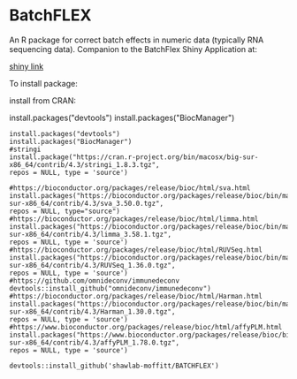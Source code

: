 # BatchFLEX

An R package for correct batch effects in numeric data (typically RNA sequencing data). Companion to the BatchFlex Shiny Application at:

[shiny link]()

To install package:

install from CRAN:

install.packages("devtools")
install.packages("BiocManager")

```
install.packages("devtools")
install.packages("BiocManager")
#stringi
install.package("https://cran.r-project.org/bin/macosx/big-sur-x86_64/contrib/4.3/stringi_1.8.3.tgz",
repos = NULL, type = 'source')

#https://bioconductor.org/packages/release/bioc/html/sva.html
install.packages("https://bioconductor.org/packages/release/bioc/bin/macosx/big-sur-x86_64/contrib/4.3/sva_3.50.0.tgz",
repos = NULL, type="source")
#https://bioconductor.org/packages/release/bioc/html/limma.html
install.packages("https://bioconductor.org/packages/release/bioc/bin/macosx/big-sur-x86_64/contrib/4.3/limma_3.58.1.tgz",
repos = NULL, type = 'source')
#https://bioconductor.org/packages/release/bioc/html/RUVSeq.html
install.packages("https://bioconductor.org/packages/release/bioc/bin/macosx/big-sur-x86_64/contrib/4.3/RUVSeq_1.36.0.tgz",
repos = NULL, type = 'source')
#https://github.com/omnideconv/immunedeconv
devtools::install_github("omnideconv/immunedeconv")
#https://bioconductor.org/packages/release/bioc/html/Harman.html
install.packages("https://bioconductor.org/packages/release/bioc/bin/macosx/big-sur-x86_64/contrib/4.3/Harman_1.30.0.tgz",
repos = NULL, type = 'source')
#https://www.bioconductor.org/packages/release/bioc/html/affyPLM.html
install.packages("https://www.bioconductor.org/packages/release/bioc/bin/macosx/big-sur-x86_64/contrib/4.3/affyPLM_1.78.0.tgz",
repos = NULL, type = 'source')

devtools::install_github('shawlab-moffitt/BATCHFLEX')
```
